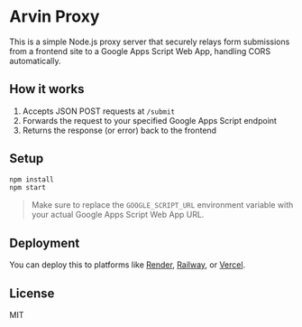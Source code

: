 # Arvin Proxy

This is a simple Node.js proxy server that securely relays form submissions from a frontend site to a Google Apps Script Web App, handling CORS automatically.

## How it works

1. Accepts JSON POST requests at `/submit`
2. Forwards the request to your specified Google Apps Script endpoint
3. Returns the response (or error) back to the frontend

## Setup

```bash
npm install
npm start
```

> Make sure to replace the `GOOGLE_SCRIPT_URL` environment variable with your actual Google Apps Script Web App URL.

## Deployment

You can deploy this to platforms like [Render](https://render.com), [Railway](https://railway.app), or [Vercel](https://vercel.com).

## License

MIT
